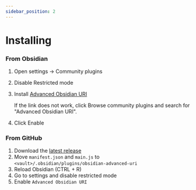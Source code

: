 ```yaml
---
sidebar_position: 2
---
```


# Installing

### From Obsidian
1. Open settings -> Community plugins
2. Disable Restricted mode
3. Install [Advanced Obsidian URI](obsidian://show-plugin?id=obsidian-advanced-uri)

   If the link does not work, click Browse community plugins and search for "Advanced Obsidian URI".
4. Click Enable

### From GitHub
1. Download the [latest release](https://github.com/Vinzent03/obsidian-advanced-uri/releases/latest)
2. Move `manifest.json` and `main.js` to `<vault>/.obsidian/plugins/obsidian-advanced-uri`
3. Reload Obsidian (CTRL + R)
4. Go to settings and disable restricted mode
5. Enable `Advanced Obsidian URI`
